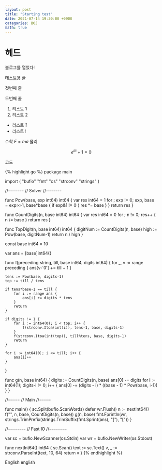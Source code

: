 ```yaml
---
layout: post
title: "Starting test"
date: 2021-07-14 19:30:00 +0900
categories: BOJ
math: true
---
```

# 헤드

블로그를 열었다!

테스트용 글

첫번째 줄

두번째 줄

1. 리스트 1
2. 리스트 2

- 리스트 ?
- 리스트 !

수학 $F = ma$ 물리

$${e}^{i \pi} + 1 = 0$$

코드

{% highlight go %}
package main

import (
	"bufio"
	"fmt"
	"os"
	"strconv"
	"strings"
)

//--------
// Solver
//--------

func Pow(base, exp int64) int64 {
	var res int64 = 1
	for ; exp != 0; exp, base = exp>>1, base*base {
		if exp&1 != 0 {
			res *= base
		}
	}
	return res
}

func CountDigits(n, base int64) int64 {
	var res int64 = 0
	for ; n != 0; res++ {
		n /= base
	}
	return res
}

func TopDigit(n, base int64) int64 {
	digitNum := CountDigits(n, base)
	high := Pow(base, digitNum-1)
	return n / high
}

const base int64 = 10

var ans = [base]int64{}

func f(preceding string, till, base int64, digits int64) {
	for _, v := range preceding {
		ans[v-'0'] += till + 1
	}

	tens := Pow(base, digits-1)
	top := till / tens

	if tens*base-1 == till {
		for i := range ans {
			ans[i] += digits * tens
		}
		return
	}

	if digits != 1 {
		for i := int64(0); i < top; i++ {
			f(strconv.Itoa(int(i)), tens-1, base, digits-1)
		}
		f(strconv.Itoa(int(top)), till%tens, base, digits-1)
		return
	}

	for i := int64(0); i <= till; i++ {
		ans[i]++
	}
}

func g(n, base int64) {
	digits := CountDigits(n, base)
	ans[0] -= digits
	for i := int64(1); digits-i != 0; i++ {
		ans[0] -= (digits - i) * ((base - 1) * Pow(base, i-1))
	}
}

//------
// Main
//------

func main() {
	sc.Split(bufio.ScanWords)
	defer wr.Flush()
	n := nextInt64()
	f("", n, base, CountDigits(n, base))
	g(n, base)
	fmt.Fprintln(wr, strings.TrimPrefix(strings.TrimSuffix(fmt.Sprint(ans), "]"), "["))
}

//---------
// Fast IO
//---------

var sc = bufio.NewScanner(os.Stdin)
var wr = bufio.NewWriter(os.Stdout)

func nextInt64() int64 {
	sc.Scan()
	text := sc.Text()
	v, _ := strconv.ParseInt(text, 10, 64)
	return v
}
{% endhighlight %}

English english